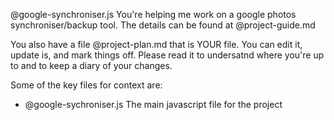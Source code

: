 @google-synchroniser.js You're helping me work on a google photos synchroniser/backup tool. The details can be found at @project-guide.md

You also have a file @project-plan.md that is YOUR file. You can edit it, update is, and mark things off. Please read it to undersatnd where you're up to and to keep a diary of your changes.

Some of the key files for context are:
- @google-sychroniser.js The main javascript file for the project